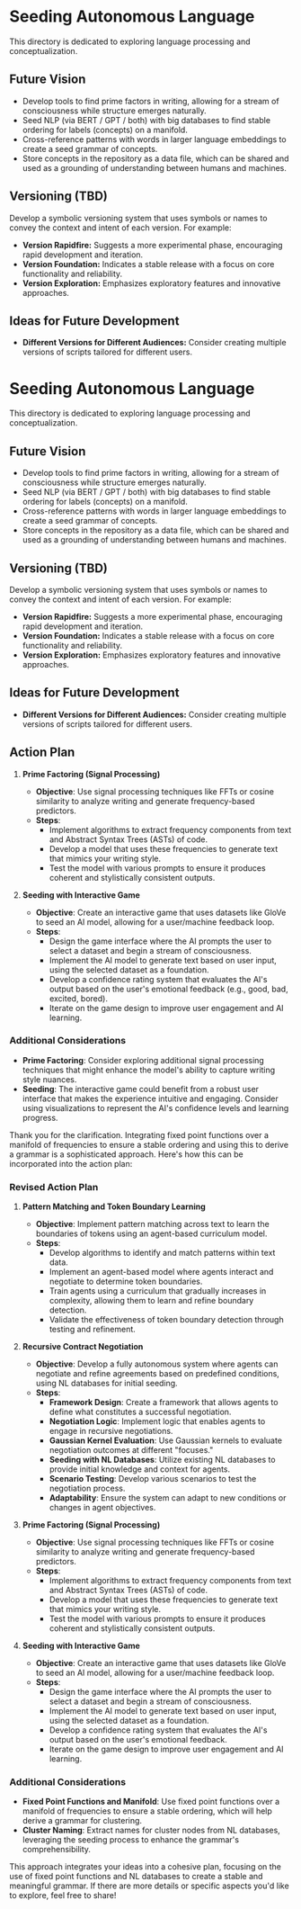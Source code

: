 # Seeding Autonomous Language

This directory is dedicated to exploring language processing and conceptualization.

## Future Vision

- Develop tools to find prime factors in writing, allowing for a stream of consciousness while structure emerges naturally.
- Seed NLP (via BERT / GPT / both) with big databases to find stable ordering for labels (concepts) on a manifold.
- Cross-reference patterns with words in larger language embeddings to create a seed grammar of concepts.
- Store concepts in the repository as a data file, which can be shared and used as a grounding of understanding between humans and machines.

## Versioning (TBD)

Develop a symbolic versioning system that uses symbols or names to convey the context and intent of each version. For example:
- **Version Rapidfire:** Suggests a more experimental phase, encouraging rapid development and iteration.
- **Version Foundation:** Indicates a stable release with a focus on core functionality and reliability.
- **Version Exploration:** Emphasizes exploratory features and innovative approaches.

## Ideas for Future Development

- **Different Versions for Different Audiences:** Consider creating multiple versions of scripts tailored for different users.
# Seeding Autonomous Language

This directory is dedicated to exploring language processing and conceptualization.

## Future Vision

- Develop tools to find prime factors in writing, allowing for a stream of consciousness while structure emerges naturally.
- Seed NLP (via BERT / GPT / both) with big databases to find stable ordering for labels (concepts) on a manifold.
- Cross-reference patterns with words in larger language embeddings to create a seed grammar of concepts.
- Store concepts in the repository as a data file, which can be shared and used as a grounding of understanding between humans and machines.

## Versioning (TBD)

Develop a symbolic versioning system that uses symbols or names to convey the context and intent of each version. For example:
- **Version Rapidfire:** Suggests a more experimental phase, encouraging rapid development and iteration.
- **Version Foundation:** Indicates a stable release with a focus on core functionality and reliability.
- **Version Exploration:** Emphasizes exploratory features and innovative approaches.

## Ideas for Future Development

- **Different Versions for Different Audiences:** Consider creating multiple versions of scripts tailored for different users.

## Action Plan

1. **Prime Factoring (Signal Processing)**
   - **Objective**: Use signal processing techniques like FFTs or cosine similarity to analyze writing and generate frequency-based predictors.
   - **Steps**:
     - Implement algorithms to extract frequency components from text and Abstract Syntax Trees (ASTs) of code.
     - Develop a model that uses these frequencies to generate text that mimics your writing style.
     - Test the model with various prompts to ensure it produces coherent and stylistically consistent outputs.

2. **Seeding with Interactive Game**
   - **Objective**: Create an interactive game that uses datasets like GloVe to seed an AI model, allowing for a user/machine feedback loop.
   - **Steps**:
     - Design the game interface where the AI prompts the user to select a dataset and begin a stream of consciousness.
     - Implement the AI model to generate text based on user input, using the selected dataset as a foundation.
     - Develop a confidence rating system that evaluates the AI's output based on the user's emotional feedback (e.g., good, bad, excited, bored).
     - Iterate on the game design to improve user engagement and AI learning.

### Additional Considerations

- **Prime Factoring**: Consider exploring additional signal processing techniques that might enhance the model's ability to capture writing style nuances.
- **Seeding**: The interactive game could benefit from a robust user interface that makes the experience intuitive and engaging. Consider using visualizations to represent the AI's confidence levels and learning progress.

Thank you for the clarification. Integrating fixed point functions over a manifold of frequencies to ensure a stable ordering and using this to derive a grammar is a sophisticated approach. Here's how this can be incorporated into the action plan:

### Revised Action Plan

1. **Pattern Matching and Token Boundary Learning**
   - **Objective**: Implement pattern matching across text to learn the boundaries of tokens using an agent-based curriculum model.
   - **Steps**:
     - Develop algorithms to identify and match patterns within text data.
     - Implement an agent-based model where agents interact and negotiate to determine token boundaries.
     - Train agents using a curriculum that gradually increases in complexity, allowing them to learn and refine boundary detection.
     - Validate the effectiveness of token boundary detection through testing and refinement.

2. **Recursive Contract Negotiation**
   - **Objective**: Develop a fully autonomous system where agents can negotiate and refine agreements based on predefined conditions, using NL databases for initial seeding.
   - **Steps**:
     - **Framework Design**: Create a framework that allows agents to define what constitutes a successful negotiation.
     - **Negotiation Logic**: Implement logic that enables agents to engage in recursive negotiations.
     - **Gaussian Kernel Evaluation**: Use Gaussian kernels to evaluate negotiation outcomes at different "focuses."
     - **Seeding with NL Databases**: Utilize existing NL databases to provide initial knowledge and context for agents.
     - **Scenario Testing**: Develop various scenarios to test the negotiation process.
     - **Adaptability**: Ensure the system can adapt to new conditions or changes in agent objectives.

3. **Prime Factoring (Signal Processing)**
   - **Objective**: Use signal processing techniques like FFTs or cosine similarity to analyze writing and generate frequency-based predictors.
   - **Steps**:
     - Implement algorithms to extract frequency components from text and Abstract Syntax Trees (ASTs) of code.
     - Develop a model that uses these frequencies to generate text that mimics your writing style.
     - Test the model with various prompts to ensure it produces coherent and stylistically consistent outputs.

4. **Seeding with Interactive Game**
   - **Objective**: Create an interactive game that uses datasets like GloVe to seed an AI model, allowing for a user/machine feedback loop.
   - **Steps**:
     - Design the game interface where the AI prompts the user to select a dataset and begin a stream of consciousness.
     - Implement the AI model to generate text based on user input, using the selected dataset as a foundation.
     - Develop a confidence rating system that evaluates the AI's output based on the user's emotional feedback.
     - Iterate on the game design to improve user engagement and AI learning.

### Additional Considerations

- **Fixed Point Functions and Manifold**: Use fixed point functions over a manifold of frequencies to ensure a stable ordering, which will help derive a grammar for clustering.
- **Cluster Naming**: Extract names for cluster nodes from NL databases, leveraging the seeding process to enhance the grammar's comprehensibility.

This approach integrates your ideas into a cohesive plan, focusing on the use of fixed point functions and NL databases to create a stable and meaningful grammar. If there are more details or specific aspects you'd like to explore, feel free to share!

